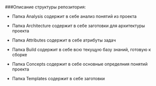  
  ###Описание структуры репозитория:

- Папка Analysis содержит в себе анализ понятий из проекта

- Папка Architecture содержит в себе заготовки для архитектуры проекта

- Папка Attributes содержит в себе атрибуты задач

- Папка Build содержит в себе всю текущую базу знаний, готовую к сборке
  
- Папка Concepts содержит в себе основные определния понятий проекта

- Папка Templates содержит в себе заготовки
